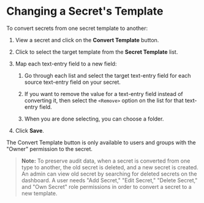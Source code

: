 [title]: # (Changing a Secret's Template)
[tags]: # (XXX)
[priority]: # (40)

# Changing a Secret's Template

To convert secrets from one secret template to another:

1. View a secret and click on the **Convert Template** button.

1. Click to select the target template from the **Secret Template** list.

1. Map each text-entry field to a new field: 

   1. Go through each list and select the target text-entry field for each source text-entry field on your secret.

   1. If you want to remove the value for a text-entry field instead of converting it, then select the `<Remove>` option on the list for that text-entry field.

   1. When you are done selecting, you can choose a folder.

1. Click **Save**.

The Convert Template button is only available to users and groups with the "Owner" permission to the secret.

> **Note:** To preserve audit data, when a secret is converted from one type to another, the old secret is deleted, and a new secret is created. An admin can view old secret by searching for deleted secrets on the dashboard. A user needs "Add Secret," "Edit Secret," "Delete Secret," and "Own Secret" role permissions in order to convert a secret to a new template.
